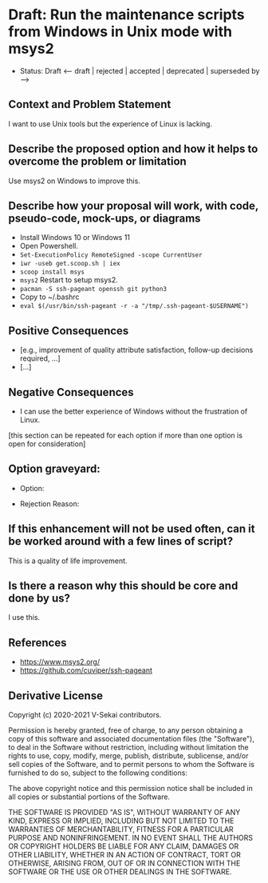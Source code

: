 # Draft: Run the maintenance scripts from Windows in Unix mode with msys2

- Status: Draft <-- draft | rejected | accepted | deprecated | superseded by -->

## Context and Problem Statement

I want to use Unix tools but the experience of Linux is lacking.

## Describe the proposed option and how it helps to overcome the problem or limitation

Use msys2 on Windows to improve this.

## Describe how your proposal will work, with code, pseudo-code, mock-ups, or diagrams

- Install Windows 10 or Windows 11
- Open Powershell.
- `Set-ExecutionPolicy RemoteSigned -scope CurrentUser`
- `iwr -useb get.scoop.sh | iex`
- `scoop install msys`
- `msys2` Restart to setup msys2.
- `pacman -S ssh-pageant openssh git python3`
- Copy to ~/.bashrc
- `eval $(/usr/bin/ssh-pageant -r -a "/tmp/.ssh-pageant-$USERNAME")`

## Positive Consequences <!-- optional -->

- [e.g., improvement of quality attribute satisfaction, follow-up decisions required, …]
- […]

## Negative Consequences <!-- optional -->

- I can use the better experience of Windows without the frustration of Linux.

[this section can be repeated for each option if more than one option is open for consideration]

## Option graveyard: <!-- same as above -->

- Option:
<!-- [List the proposed options no longer open for consideration.] -->
- Rejection Reason:
<!-- [List the reasons for the rejection: (the Bad traits)] -->

## If this enhancement will not be used often, can it be worked around with a few lines of script?

This is a quality of life improvement.

## Is there a reason why this should be core and done by us?

I use this.

## References <!-- optional -->

- <https://www.msys2.org/>
- <https://github.com/cuviper/ssh-pageant>

## Derivative License

Copyright (c) 2020-2021 V-Sekai contributors.

Permission is hereby granted, free of charge, to any person obtaining a copy
of this software and associated documentation files (the "Software"), to deal
in the Software without restriction, including without limitation the rights
to use, copy, modify, merge, publish, distribute, sublicense, and/or sell
copies of the Software, and to permit persons to whom the Software is
furnished to do so, subject to the following conditions:

The above copyright notice and this permission notice shall be included in all
copies or substantial portions of the Software.

THE SOFTWARE IS PROVIDED "AS IS", WITHOUT WARRANTY OF ANY KIND, EXPRESS OR
IMPLIED, INCLUDING BUT NOT LIMITED TO THE WARRANTIES OF MERCHANTABILITY,
FITNESS FOR A PARTICULAR PURPOSE AND NONINFRINGEMENT. IN NO EVENT SHALL THE
AUTHORS OR COPYRIGHT HOLDERS BE LIABLE FOR ANY CLAIM, DAMAGES OR OTHER
LIABILITY, WHETHER IN AN ACTION OF CONTRACT, TORT OR OTHERWISE, ARISING FROM,
OUT OF OR IN CONNECTION WITH THE SOFTWARE OR THE USE OR OTHER DEALINGS IN THE
SOFTWARE.
